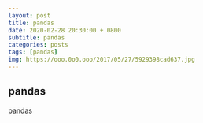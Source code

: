 ```yaml
---
layout: post
title: pandas
date: 2020-02-28 20:30:00 + 0800
subtitle: pandas
categories: posts
tags: [pandas]
img: https://ooo.0o0.ooo/2017/05/27/5929398cad637.jpg
---
```


## pandas

[pandas](https://github.com/liupengzhouyi/liupengzhouyi.github.io/tree/master/file/pandas.pdf)